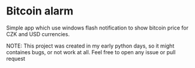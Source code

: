 # Bitcoin alarm

Simple app which use windows flash notification to show bitcoin price for CZK and USD currencies. 

NOTE: This project was created in my early python days, so it might containes bugs, or not work at all. Feel free to open any issue or pull request 
